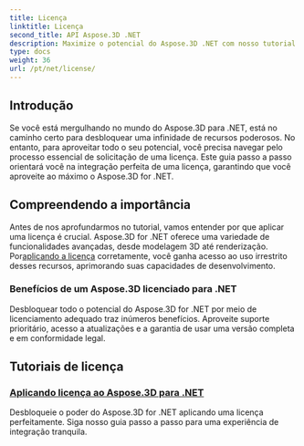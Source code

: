 ```yaml
---
title: Licença
linktitle: Licença
second_title: API Aspose.3D .NET
description: Maximize o potencial do Aspose.3D .NET com nosso tutorial detalhado sobre aplicação de licenças. Garanta um processo de integração perfeito e desbloqueie seus recursos poderosos.
type: docs
weight: 36
url: /pt/net/license/
---
```

## Introdução

Se você está mergulhando no mundo do Aspose.3D para .NET, está no caminho certo para desbloquear uma infinidade de recursos poderosos. No entanto, para aproveitar todo o seu potencial, você precisa navegar pelo processo essencial de solicitação de uma licença. Este guia passo a passo orientará você na integração perfeita de uma licença, garantindo que você aproveite ao máximo o Aspose.3D for .NET.

## Compreendendo a importância

 Antes de nos aprofundarmos no tutorial, vamos entender por que aplicar uma licença é crucial. Aspose.3D for .NET oferece uma variedade de funcionalidades avançadas, desde modelagem 3D até renderização. Por[aplicando a licença](./apply-license/) corretamente, você ganha acesso ao uso irrestrito desses recursos, aprimorando suas capacidades de desenvolvimento.

### Benefícios de um Aspose.3D licenciado para .NET

Desbloquear todo o potencial do Aspose.3D for .NET por meio de licenciamento adequado traz inúmeros benefícios. Aproveite suporte prioritário, acesso a atualizações e a garantia de usar uma versão completa e em conformidade legal.

## Tutoriais de licença
### [Aplicando licença ao Aspose.3D para .NET](./apply-license/)
Desbloqueie o poder do Aspose.3D for .NET aplicando uma licença perfeitamente. Siga nosso guia passo a passo para uma experiência de integração tranquila.